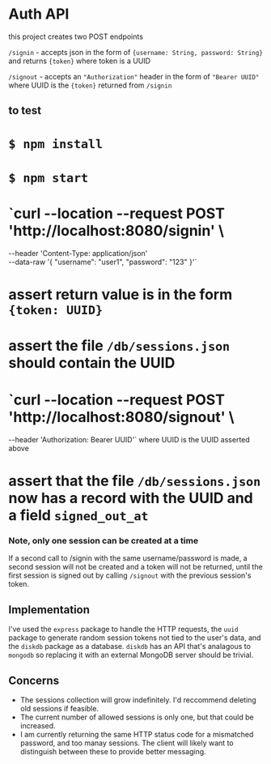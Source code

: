 # Auth API

this project creates two POST endpoints

`/signin` - accepts json in the form of `{username: String, password: String}` and returns `{token}` where token is a UUID

`/signout` - accepts an `"Authorization"` header in the form of `"Bearer UUID"` where UUID is the `{token}` returned from `/signin`

## to test

# `$ npm install`
# `$ npm start`
# `curl --location --request POST 'http://localhost:8080/signin' \
--header 'Content-Type: application/json' \
--data-raw '{
    "username": "user1",
    "password": "123"
}'`
# assert return value is in the form `{token: UUID}`
# assert the file `/db/sessions.json` should contain the UUID
# `curl --location --request POST 'http://localhost:8080/signout' \
--header 'Authorization: Bearer UUID'` where UUID is the UUID asserted above
# assert that the file `/db/sessions.json` now has a record with the UUID and a field `signed_out_at`

### Note, only one session can be created at a time

If a second call to /signin with the same username/password is made, a second session will not be created and a token will not be returned, until the first session is signed out by calling `/signout` with the previous session's token.

## Implementation

I've used the `express` package to handle the HTTP requests, the `uuid` package to generate random session tokens not tied to the user's data, and the `diskdb` package as a database. `diskdb` has an API that's analagous to `mongodb` so replacing it with an external MongoDB server should be trivial.

## Concerns

- The sessions collection will grow indefinitely. I'd reccommend deleting old sessions if feasible.
- The current number of allowed sessions is only one, but that could be increased.
- I am currently returning the same HTTP status code for a mismatched password, and too manay sessions. The client will likely want to distinguish between these to provide better messaging. 
